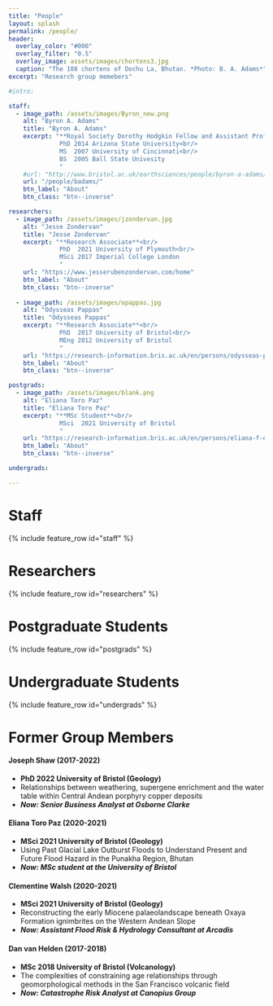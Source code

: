 ```yaml
---
title: "People"
layout: splash
permalink: /people/
header:
  overlay_color: "#000"
  overlay_filter: "0.5"
  overlay_image: assets/images/chortens3.jpg
  caption: "The 108 chortens of Dochu La, Bhutan. *Photo: B. A. Adams*"
excerpt: "Research group memebers"

#intro:

staff:
  - image_path: /assets/images/Byron_new.png
    alt: "Byron A. Adams"
    title: "Byron A. Adams"
    excerpt: "**Royal Society Dorothy Hodgkin Fellow and Assistant Professor**<br/>
              PhD 2014 Arizona State University<br/>
              MS  2007 University of Cincinnati<br/>
              BS  2005 Ball State Univesity
              "
    #url: "http://www.bristol.ac.uk/earthsciences/people/byron-a-adams/index.html"
    url: "/people/badams/"
    btn_label: "About"
    btn_class: "btn--inverse"

researchers:
  - image_path: /assets/images/jzondervan.jpg
    alt: "Jesse Zondervan"
    title: "Jesse Zondervan"
    excerpt: "**Research Associate**<br/>
              PhD  2021 University of Plymouth<br/>
              MSci 2017 Imperial College London
              "
    url: "https://www.jesserubenzondervan.com/home"
    btn_label: "About"
    btn_class: "btn--inverse"
    
  - image_path: /assets/images/opappas.jpg
    alt: "Odysseas Pappas"
    title: "Odysseas Pappas"
    excerpt: "**Research Associate**<br/>
              PhD  2017 University of Bristol<br/>
              MEng 2012 University of Bristol
              "
    url: "https://research-information.bris.ac.uk/en/persons/odysseas-pappas"
    btn_label: "About"
    btn_class: "btn--inverse"

postgrads:
  - image_path: /assets/images/blank.png
    alt: "Eliana Toro Paz"
    title: "Eliana Toro Paz"
    excerpt: "**MSc Student**<br/>
              MSci  2021 University of Bristol
              "
    url: "https://research-information.bris.ac.uk/en/persons/eliana-f-e-toro-paz"
    btn_label: "About"
    btn_class: "btn--inverse"

undergrads:

---
```




# Staff

{% include feature_row id="staff" %}

# Researchers

{% include feature_row id="researchers" %}

# Postgraduate Students

{% include feature_row id="postgrads" %}

# Undergraduate Students

{% include feature_row id="undergrads" %}


# Former Group Members
#### Joseph Shaw (2017-2022)
* **PhD 2022 University of Bristol (Geology)**
* Relationships between weathering, supergene enrichment and the water table within Central Andean porphyry copper deposits
* ***Now: Senior Business Analyst at Osborne Clarke***

#### Eliana Toro Paz (2020-2021)
* **MSci 2021 University of Bristol (Geology)**
* Using Past Glacial Lake Outburst Floods to Understand Present and Future Flood Hazard in the Punakha Region, Bhutan
* ***Now: MSc student at the University of Bristol***

#### Clementine Walsh (2020-2021)
* **MSci 2021 University of Bristol (Geology)**
* Reconstructing the early Miocene palaeolandscape beneath Oxaya Formation ignimbrites on the Western Andean Slope
* ***Now: Assistant Flood Risk & Hydrology Consultant at Arcadis***

#### Dan van Helden (2017-2018)
* **MSc 2018 University of Bristol (Volcanology)**
* The complexities of constraining age relationships through geomorphological methods in the San Francisco volcanic field
* ***Now: Catastrophe Risk Analyst at Canopius Group***
